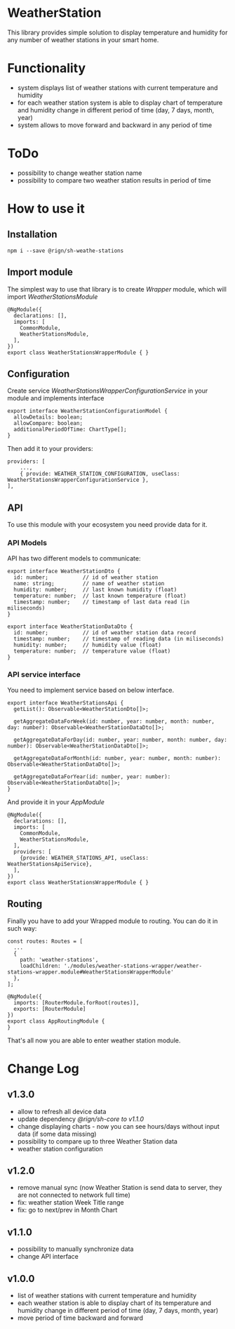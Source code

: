 # WeatherStation

This library provides simple solution to display temperature and humidity for any number of weather stations in your smart home.

# Functionality

- system displays list of weather stations with current temperature and humidity 
- for each weather station system is able to display chart of temperature and humidity change in different period of time (day, 7 days, month, year)
- system allows to move forward and backward in any period of time

# ToDo

- possibility to change weather station name
- possibility to compare two weather station results in period of time

# How to use it

## Installation

    npm i --save @rign/sh-weathe-stations

## Import module

The simplest way to use that library is to create _Wrapper_ module, which will import _WeatherStationsModule_

    @NgModule({
      declarations: [],
      imports: [
        CommonModule,
        WeatherStationsModule,
      ],
    })
    export class WeatherStationsWrapperModule { }
    
## Configuration

Create service _WeatherStationsWrapperConfigurationService_ in your module and implements interface

    export interface WeatherStationConfigurationModel {
      allowDetails: boolean;
      allowCompare: boolean;
      additionalPeriodOfTime: ChartType[];
    }
  
Then add it to your providers:

    providers: [
        ...,
        { provide: WEATHER_STATION_CONFIGURATION, useClass: WeatherStationsWrapperConfigurationService },
    ],
  
## API

To use this module with your ecosystem you need provide data for it.

### API Models

API has two different models to communicate:

    export interface WeatherStationDto {
      id: number;           // id of weather station
      name: string;         // name of weather station
      humidity: number;     // last known humidity (float)
      temperature: number;  // last known temperature (float)
      timestamp: number;    // timestamp of last data read (in miliseconds)
    }

    export interface WeatherStationDataDto {
      id: number;           // id of weather station data record
      timestamp: number;    // timestamp of reading data (in miliseconds)
      humidity: number;     // humidity value (float)
      temperature: number;  // temperature value (float)
    }

### API service interface

You need to implement service based on below interface.

    export interface WeatherStationsApi {
      getList(): Observable<WeatherStationDto[]>;
    
      getAggregateDataForWeek(id: number, year: number, month: number, day: number): Observable<WeatherStationDataDto[]>;
    
      getAggregateDataForDay(id: number, year: number, month: number, day: number): Observable<WeatherStationDataDto[]>;
    
      getAggregateDataForMonth(id: number, year: number, month: number): Observable<WeatherStationDataDto[]>;
    
      getAggregateDataForYear(id: number, year: number): Observable<WeatherStationDataDto[]>;
    }

And provide it in your _AppModule_ 
    
    @NgModule({
      declarations: [],
      imports: [
        CommonModule,
        WeatherStationsModule,
      ],
      providers: [
        {provide: WEATHER_STATIONS_API, useClass: WeatherStationsApiService},
      ],
    })
    export class WeatherStationsWrapperModule { }



## Routing

Finally you have to add your Wrapped module to routing. You can do it in such way:


    const routes: Routes = [
      ... 
      {
        path: 'weather-stations',
        loadChildren: './modules/weather-stations-wrapper/weather-stations-wrapper.module#WeatherStationsWrapperModule'
      },
    ];
    
    @NgModule({
      imports: [RouterModule.forRoot(routes)],
      exports: [RouterModule]
    })
    export class AppRoutingModule {
    }
    
That's all now you are able to enter weather station module.


# Change Log

## v1.3.0

- allow to refresh all device data
- update dependency _@rign/sh-core to v1.1.0_
- change displaying charts - now you can see hours/days without input data (if some data missing)
- possibility to compare up to three Weather Station data
- weather station configuration

## v1.2.0

- remove manual sync (now Weather Station is send data to server, they are not connected to network full time)
- fix: weather station Week Title range
- fix: go to next/prev in Month Chart

## v1.1.0

- possibility to manually synchronize data
- change API interface

## v1.0.0

- list of weather stations with current temperature and humidity 
- each weather station is able to display chart of its temperature and humidity change in different period of time (day, 7 days, month, year)
- move period of time backward and forward
